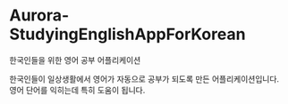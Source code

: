 # Aurora-StudyingEnglishAppForKorean
한국인들을 위한 영어 공부 어플리케이션  
  
한국인들이 일상생활에서 영어가 자동으로 공부가 되도록 만든 어플리케이션입니다.  
영어 단어를 익히는데 특히 도움이 됩니다.  
